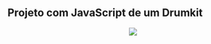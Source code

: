 ## Projeto com JavaScript de um Drumkit 

<div align="center">
  <img src="https://user-images.githubusercontent.com/25671369/165180879-ab9efd7e-1a1b-4ca9-979c-115b47754dff.gif"/>
<div>
